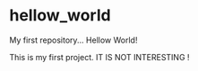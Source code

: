 # hellow_world
My first repository... Hellow World!

This is my first project. IT IS NOT INTERESTING !

